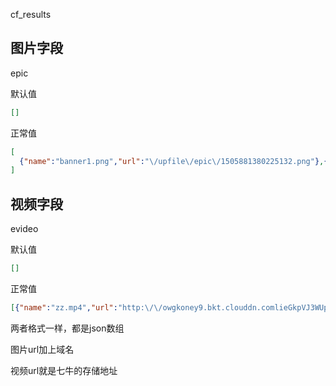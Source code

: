 cf_results

## 图片字段

epic

默认值

```Json
[]
```

正常值

```Json
[
  {"name":"banner1.png","url":"\/upfile\/epic\/1505881380225132.png"},{"name":"banner2.png","url":"\/upfile\/epic\/1505881380251078.png"},{"name":"banner3.png","url":"\/upfile\/epic\/1505881380571168.png"}
]
```



## 视频字段

evideo

默认值

```json
[]
```

正常值

```json
[{"name":"zz.mp4","url":"http:\/\/owgkoney9.bkt.clouddn.comlieGkpVJ3WUpZsS-slaJWKUCfPLl"}]
```

两者格式一样，都是json数组

图片url加上域名 

视频url就是七牛的存储地址



